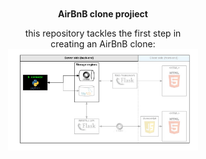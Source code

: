 <div style="background-image: url('hbnb.png'); background-size: cover; padding: 100px; text-align: center;">

<p align="center"><strong>AirBnB clone projiect</p></strong></p>


this repository tackles the first step in creating an AirBnB clone:
![the console](console.png)
</div>
